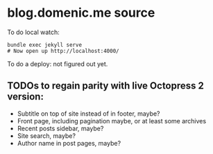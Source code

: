 # blog.domenic.me source

To do local watch:

```
bundle exec jekyll serve
# Now open up http://localhost:4000/
```

To do a deploy: not figured out yet.

## TODOs to regain parity with live Octopress 2 version:

- Subtitle on top of site instead of in footer, maybe?
- Front page, including pagination maybe, or at least some archives
- Recent posts sidebar, maybe?
- Site search, maybe?
- Author name in post pages, maybe?
